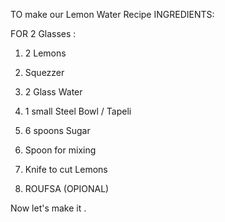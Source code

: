 TO make our Lemon Water Recipe 
INGREDIENTS:

FOR 2 Glasses :

1. 2 Lemons 

2. Squezzer

 3. 2 Glass Water 

 4. 1 small Steel Bowl / Tapeli

 5.  6 spoons Sugar 

 6. Spoon for mixing 

 7. Knife to cut Lemons

 8. ROUFSA (OPIONAL)

 Now let's make it .
